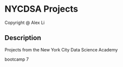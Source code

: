# NYCDSA Projects
 Copyright @ Alex Li

## Description
Projects from the New York City Data Science Academy

bootcamp 7
